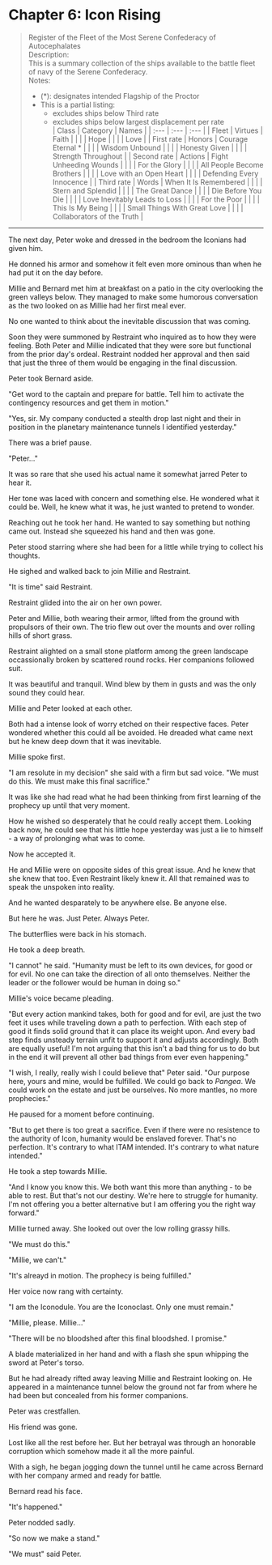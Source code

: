 # Chapter 6: Icon Rising

> Register of the Fleet of the Most Serene Confederacy of Autocephalates  
> Description:  
> This is a summary collection of the ships available to the battle fleet of navy of the Serene Confederacy.  
> Notes:  
>  
> * \(\*\): designates intended Flagship of the Proctor  
> * This is a partial listing:  
>   * excludes ships below Third rate  
>   * excludes ships below largest displacement per rate  
> | Class | Category | Names |
> | :--- | :--- | :--- |
> | Fleet | Virtues | Faith |
> |  |  | Hope |
> |  |  | Love |
> | First rate | Honors | Courage Eternal \* |
> |  |  | Wisdom Unbound |
> |  |  | Honesty Given |
> |  |  | Strength Throughout |
> | Second rate | Actions | Fight Unheeding Wounds |
> |  |  | For the Glory |
> |  |  | All People Become Brothers |
> |  |  | Love with an Open Heart |
> |  |  | Defending Every Innocence |
> | Third rate | Words | When It Is Remembered |
> |  |  | Stern and Splendid |
> |  |  | The Great Dance |
> |  |  | Die Before You Die |
> |  |  | Love Inevitably Leads to Loss |
> |  |  | For the Poor |
> |  |  | This Is My Being |
> |  |  | Small Things With Great Love |
> |  |  | Collaborators of the Truth |

---

The next day, Peter woke and dressed in the bedroom the Iconians had given him.  

He donned his armor and somehow it felt even more ominous than when he had put it on the day before.  

Millie and Bernard met him at breakfast on a patio in the city overlooking the green valleys below. They managed to make some humorous conversation as the two looked on as Millie had her first meal ever.  

No one wanted to think about the inevitable discussion that was coming.  

Soon they were summoned by Restraint who inquired as to how they were feeling. Both Peter and Millie indicated that they were sore but functional from the prior day's ordeal. Restraint nodded her approval and then said that just the three of them would be engaging in the final discussion.  

Peter took Bernard aside.  

"Get word to the captain and prepare for battle. Tell him to activate the contingency resources and get them in motion."  

"Yes, sir. My company conducted a stealth drop last night and their in position in the planetary maintenance tunnels I identified yesterday."  

There was a brief pause.  

"Peter..."  

It was so rare that she used his actual name it somewhat jarred Peter to hear it.  

Her tone was laced with concern and something else. He wondered what it could be. Well, he knew what it was, he just wanted to pretend to wonder.  

Reaching out he took her hand. He wanted to say something but nothing came out. Instead she squeezed his hand and then was gone.  

Peter stood starring where she had been for a little while trying to collect his thoughts.  

He sighed and walked back to join Millie and Restraint.  

"It is time" said Restraint.  

Restraint glided into the air on her own power.  

Peter and Millie, both wearing their armor, lifted from the ground with propulsors of their own. The trio flew out over the mounts and over rolling hills of short grass.  

Restraint alighted on a small stone platform among the green landscape occassionally broken by scattered round rocks. Her companions followed suit.  

It was beautiful and tranquil. Wind blew by them in gusts and was the only sound they could hear.  

Millie and Peter looked at each other.  

Both had a intense look of worry etched on their respective faces. Peter wondered whether this could all be avoided. He dreaded what came next but he knew deep down that it was inevitable.  

Millie spoke first.  

"I am resolute in my decision" she said with a firm but sad voice. "We must do this. We must make this final sacrifice."  

It was like she had read what he had been thinking from first learning of the prophecy up until that very moment.  

How he wished so desperately that he could really accept them. Looking back now, he could see that his little hope yesterday was just a lie to himself - a way of prolonging what was to come.  

Now he accepted it.  

He and Millie were on opposite sides of this great issue. And he knew that she knew that too. Even Restraint likely knew it. All that remained was to speak the unspoken into reality.  

And he wanted desparately to be anywhere else. Be anyone else.  

But here he was. Just Peter. Always Peter.  

The butterflies were back in his stomach.  

He took a deep breath.  

"I cannot" he said. "Humanity must be left to its own devices, for good or for evil. No one can take the direction of all onto themselves. Neither the leader or the follower would be human in doing so."  

Millie's voice became pleading.  

"But every action mankind takes, both for good and for evil, are just the two feet it uses while traveling down a path to perfection. With each step of good it finds solid ground that it can place its weight upon. And every bad step finds unsteady terrain unfit to support it and adjusts accordingly. Both are equally useful! I'm not arguing that this isn't a bad thing for us to do but in the end it will prevent all other bad things from ever even happening."  

"I wish, I really, really wish I could believe that" Peter said. "Our purpose here, yours and mine, would be fulfilled. We could go back to _Pangea_. We could work on the estate and just be ourselves. No more mantles, no more prophecies."  

He paused for a moment before continuing.  

"But to get there is too great a sacrifice. Even if there were no resistence to the authority of Icon, humanity would be enslaved forever. That's no perfection. It's contrary to what ITAM intended. It's contrary to what nature intended."  

He took a step towards Millie.  

"And I know you know this. We both want this more than anything - to be able to rest. But that's not our destiny. We're here to struggle for humanity. I'm not offering you a better alternative but I am offering you the right way forward."  

Millie turned away. She looked out over the low rolling grassy hills.  

"We must do this."  

"Millie, we can't."  

"It's alreayd in motion. The prophecy is being fulfilled."  

Her voice now rang with certainty.  

"I am the Iconodule. You are the Iconoclast. Only one must remain."  

"Millie, please. Millie..."  

"There will be no bloodshed after this final bloodshed. I promise."  

A blade materialized in her hand and with a flash she spun whipping the sword at Peter's torso.  

But he had already rifted away leaving Millie and Restraint looking on. He appeared in a maintenance tunnel below the ground not far from where he had been but concealed from his former companions.  

Peter was crestfallen.  

His friend was gone.  

Lost like all the rest before her. But her betrayal was through an honorable corruption which somehow made it all the more painful.  

With a sigh, he began jogging down the tunnel until he came across Bernard with her company armed and ready for battle.  

Bernard read his face.  

"It's happened."  

Peter nodded sadly.  

"So now we make a stand."  

"We must" said Peter.  
